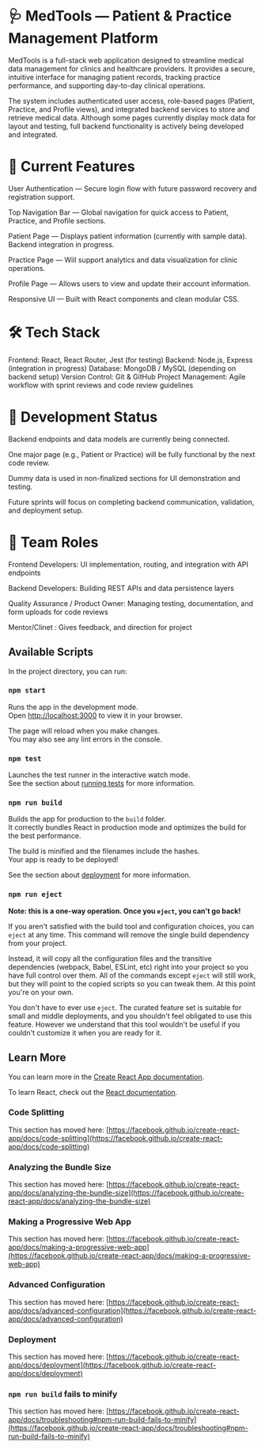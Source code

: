 # 🩺 MedTools — Patient & Practice Management Platform

MedTools is a full-stack web application designed to streamline medical data management for clinics and healthcare providers. It provides a secure, intuitive interface for managing patient records, tracking practice performance, and supporting day-to-day clinical operations.

The system includes authenticated user access, role-based pages (Patient, Practice, and Profile views), and integrated backend services to store and retrieve medical data. Although some pages currently display mock data for layout and testing, full backend functionality is actively being developed and integrated.

# 🚀 Current Features

User Authentication — Secure login flow with future password recovery and registration support.

Top Navigation Bar — Global navigation for quick access to Patient, Practice, and Profile sections.

Patient Page — Displays patient information (currently with sample data). Backend integration in progress.

Practice Page — Will support analytics and data visualization for clinic operations.

Profile Page — Allows users to view and update their account information.

Responsive UI — Built with React components and clean modular CSS.

# 🛠️ Tech Stack

Frontend: React, React Router, Jest (for testing)
Backend: Node.js, Express (integration in progress)
Database: MongoDB / MySQL (depending on backend setup)
Version Control: Git & GitHub
Project Management: Agile workflow with sprint reviews and code review guidelines

# 📅 Development Status

Backend endpoints and data models are currently being connected.

One major page (e.g., Patient or Practice) will be fully functional by the next code review.

Dummy data is used in non-finalized sections for UI demonstration and testing.

Future sprints will focus on completing backend communication, validation, and deployment setup.

# 👥 Team Roles

Frontend Developers: UI implementation, routing, and integration with API endpoints

Backend Developers: Building REST APIs and data persistence layers

Quality Assurance / Product Owner: Managing testing, documentation, and form uploads for code reviews

Mentor/Clinet : Gives feedback, and direction for project

## Available Scripts

In the project directory, you can run:

### `npm start`

Runs the app in the development mode.\
Open [http://localhost:3000](http://localhost:3000) to view it in your browser.

The page will reload when you make changes.\
You may also see any lint errors in the console.

### `npm test`

Launches the test runner in the interactive watch mode.\
See the section about [running tests](https://facebook.github.io/create-react-app/docs/running-tests) for more information.

### `npm run build`

Builds the app for production to the `build` folder.\
It correctly bundles React in production mode and optimizes the build for the best performance.

The build is minified and the filenames include the hashes.\
Your app is ready to be deployed!

See the section about [deployment](https://facebook.github.io/create-react-app/docs/deployment) for more information.

### `npm run eject`

**Note: this is a one-way operation. Once you `eject`, you can't go back!**

If you aren't satisfied with the build tool and configuration choices, you can `eject` at any time. This command will remove the single build dependency from your project.

Instead, it will copy all the configuration files and the transitive dependencies (webpack, Babel, ESLint, etc) right into your project so you have full control over them. All of the commands except `eject` will still work, but they will point to the copied scripts so you can tweak them. At this point you're on your own.

You don't have to ever use `eject`. The curated feature set is suitable for small and middle deployments, and you shouldn't feel obligated to use this feature. However we understand that this tool wouldn't be useful if you couldn't customize it when you are ready for it.

## Learn More

You can learn more in the [Create React App documentation](https://facebook.github.io/create-react-app/docs/getting-started).

To learn React, check out the [React documentation](https://reactjs.org/).

### Code Splitting

This section has moved here: [https://facebook.github.io/create-react-app/docs/code-splitting](https://facebook.github.io/create-react-app/docs/code-splitting)

### Analyzing the Bundle Size

This section has moved here: [https://facebook.github.io/create-react-app/docs/analyzing-the-bundle-size](https://facebook.github.io/create-react-app/docs/analyzing-the-bundle-size)

### Making a Progressive Web App

This section has moved here: [https://facebook.github.io/create-react-app/docs/making-a-progressive-web-app](https://facebook.github.io/create-react-app/docs/making-a-progressive-web-app)

### Advanced Configuration

This section has moved here: [https://facebook.github.io/create-react-app/docs/advanced-configuration](https://facebook.github.io/create-react-app/docs/advanced-configuration)

### Deployment

This section has moved here: [https://facebook.github.io/create-react-app/docs/deployment](https://facebook.github.io/create-react-app/docs/deployment)

### `npm run build` fails to minify

This section has moved here: [https://facebook.github.io/create-react-app/docs/troubleshooting#npm-run-build-fails-to-minify](https://facebook.github.io/create-react-app/docs/troubleshooting#npm-run-build-fails-to-minify)

